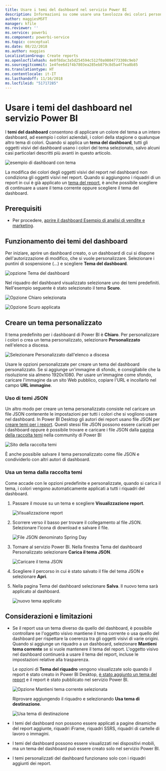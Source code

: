 ```yaml
---
title: Usare i temi del dashboard nel servizio Power BI
description: Informazioni su come usare una tavolozza dei colori personalizzata e applicarla a un intero dashboard nel servizio Power BI
author: maggiesMSFT
manager: kfile
ms.reviewer: ''
ms.service: powerbi
ms.component: powerbi-service
ms.topic: conceptual
ms.date: 08/22/2018
ms.author: maggies
LocalizationGroup: Create reports
ms.openlocfilehash: 4e0f8dac3a5d254594c512f0a9804773308c9eb7
ms.sourcegitcommit: 1e4fee6d1f4b7803ea285eb879c8d5a4f7ea8b85
ms.translationtype: HT
ms.contentlocale: it-IT
ms.lasthandoff: 11/16/2018
ms.locfileid: "51717285"
---
```

# <a name="use-dashboard-themes-in-power-bi-service"></a>Usare i temi del dashboard nel servizio Power BI
I **temi del dashboard** consentono di applicare un colore del tema a un intero dashboard, ad esempio i colori aziendali, i colori della stagione o qualunque altro tema di colori. Quando si applica un **tema del dashboard**, tutti gli oggetti visivi del dashboard usano i colori del tema selezionato, salvo alcuni casi particolari descritti più avanti in questo articolo.

![esempio di dashboard con tema](media/service-dashboard-themes/power-bi-full-dashboard-theme.png)

La modifica dei colori degli oggetti visivi del report nel dashboard non condiziona gli oggetti visivi nel report. Quando si aggiungono i riquadri di un report in cui è già applicato un [tema del report](desktop-report-themes.md), è anche possibile scegliere di continuare a usare il tema corrente oppure scegliere il tema del dashboard.


## <a name="prerequisites"></a>Prerequisiti
* Per procedere, [aprire il dashboard Esempio di analisi di vendite e marketing](sample-datasets.md).


## <a name="how-dashboard-themes-work"></a>Funzionamento dei temi del dashboard
Per iniziare, aprire un dashboard creato, o un dashboard di cui si dispone dell'autorizzazione di modifico, che si vuole personalizzare. Selezionare i puntini di sospensione (...) e scegliere **Tema del dashboard**. 

![opzione Tema del dashboard](media/service-dashboard-themes/power-bi-dashboard-theme.png)

Nel riquadro del dashboard visualizzato selezionare uno dei temi predefiniti.  Nell'esempio seguente è stato selezionato il tema **Scuro**.

![Opzione Chiaro selezionata](media/service-dashboard-themes/power-bi-theme-menu.png)

![Opzione Scuro applicata](media/service-dashboard-themes/power-bi-theme-dark.png)

## <a name="create-a-custom-theme"></a>Creare un tema personalizzato

Il tema predefinito per i dashboard di Power BI è **Chiaro**. Per personalizzare i colori o crea un tema personalizzato, selezionare **Personalizzato** nell'elenco a discesa. 

![Selezionare Personalizzato dall'elenco a discesa](media/service-dashboard-themes/power-bi-theme-custom.png)

Usare le opzioni personalizzate per creare un tema del dashboard personalizzato. Se si aggiunge un'immagine di sfondo, è consigliabile che la risoluzione sia almeno 1920x1080. Per usare un'immagine come sfondo, caricare l'immagine da un sito Web pubblico, copiare l'URL e incollarlo nel campo **URL immagine**. 

### <a name="using-json-themes"></a>Uso di temi JSON
Un altro modo per creare un tema personalizzato consiste nel caricare un file JSON contenente le impostazioni per tutti i colori che si vogliono usare nel dashboard. In Power BI Desktop gli autori dei report usano file JSON per [creare temi per i report](desktop-report-themes.md). Questi stessi file JSON possono essere caricati per i dashboard oppure è possibile trovare e caricare i file JSON dalla [pagina della raccolta temi](https://community.powerbi.com/t5/Themes-Gallery/bd-p/ThemesGallery) nella community di Power BI 

![Sito della raccolta temi](media/service-dashboard-themes/power-bi-theme-gallery.png)

È anche possibile salvare il tema personalizzato come file JSON e condividerlo con altri autori di dashboard. 

### <a name="use-a-theme-from-the-theme-gallery"></a>Usa un tema dalla raccolta temi

Come accade con le opzioni predefinite e personalizzate, quando si carica il tema, i colori vengono automaticamente applicati a tutti i riquadri del dashboard. 

1. Passare il mouse su un tema e scegliere **Visualizzazione report**.

    ![Visualizzazione report](media/service-dashboard-themes/power-bi-choose-theme.png)

2. Scorrere verso il basso per trovare il collegamento al file JSON.  Selezionare l'icona di download e salvare il file.

    ![File JSON denominato Spring Day](media/service-dashboard-themes/power-bi-theme-json.png)

3. Tornare al servizio Power BI. Nella finestra Tema del dashboard Personalizzato selezionare **Carica il tema JSON**.

    ![Caricare il tema JSON](media/service-dashboard-themes/power-bi-upload-theme.png)

4. Scegliere il percorso in cui è stato salvato il file del tema JSON e selezionare **Apri**.

5. Nella pagina Tema del dashboard selezionare **Salva**. Il nuovo tema sarà applicato al dashboard.

    ![nuovo tema applicato](media/service-dashboard-themes/power-bi-json.png)

## <a name="considerations-and-limitations"></a>Considerazioni e limitazioni

* Se il report usa un tema diverso da quello del dashboard, è possibile controllare se l'oggetto visivo mantiene il tema corrente o usa quello del dashboard per rispettare la coerenza tra gli oggetti visivi di varie origini. Quando si aggiunge un riquadro a un dashboard, selezionare **Mantieni tema corrente** se si vuole mantenere il tema del report. L'oggetto visivo nel dashboard continuerà a usare il tema del report, incluse le impostazioni relative alla trasparenza. 

    Le opzioni di **Tema del riquadro** vengono visualizzate solo quando il report è stato creato in Power BI Desktop, [è stato aggiunto un tema del report](desktop-report-themes.md) e il report è stato pubblicato nel servizio Power BI. 

    ![Opzione Mantieni tema corrente selezionata](media/service-dashboard-themes/power-bi-keep-current.png)

    Riprovare aggiungendo il riquadro e selezionando **Usa tema di destinazione**.

    ![Usa tema di destinazione](media/service-dashboard-themes/power-bi-use-destination.png)

* I temi del dashboard non possono essere applicati a pagine dinamiche del report aggiunte, riquadri iFrame, riquadri SSRS, riquadri di cartelle di lavoro o immagini.
* I temi del dashboard possono essere visualizzati nei dispositivi mobili, ma un tema del dashboard può essere creato solo nel servizio Power BI. 
* I temi personalizzati del dashboard funzionano solo con i riquadri aggiunti dei report. 

